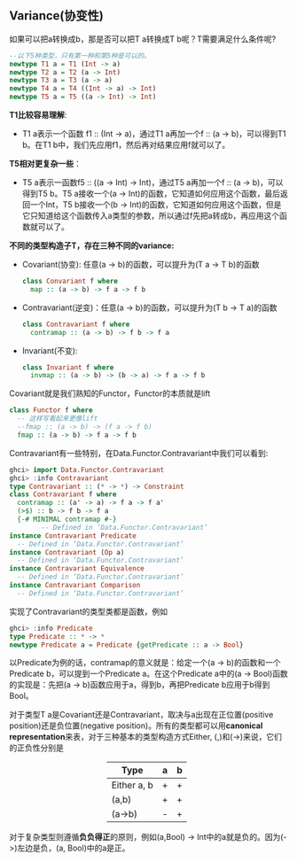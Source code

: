 ## Variance(协变性)

如果可以把a转换成b，那是否可以把T a转换成T b呢？T需要满足什么条件呢?
```haskell
--以下5种类型，只有第一种和第5种是可以的。
newtype T1 a = T1 (Int -> a)
newtype T2 a = T2 (a -> Int)
newtype T3 a = T3 (a -> a)
newtype T4 a = T4 ((Int -> a) -> Int) 
newtype T5 a = T5 ((a -> Int) -> Int)

```
**T1比较容易理解**: 
- T1 a表示一个函数 f1 :: (Int -> a)，通过T1 a再加一个f :: (a -> b)，可以得到T1 b。在T1 b中，我们先应用f1，然后再对结果应用f就可以了。

**T5相对更复杂一些**：
- T5 a表示一函数f5 :: ((a -> Int) -> Int)，通过T5 a再加一个f :: (a -> b)，可以得到T5 b。T5 a接收一个(a -> Int)的函数，它知道如何应用这个函数，最后返回一个Int，T5 b接收一个(b -> Int)的函数，它知道如何应用这个函数，但是它只知道给这个函数传入a类型的参数，所以通过f先把a转成b，再应用这个函数就可以了。

**不同的类型构造子T，存在三种不同的variance:** 
- Covariant(协变):  任意(a -> b)的函数，可以提升为(T a -> T b)的函数  
    ```haskell
    class Convariant f where
      map :: (a -> b) -> f a -> f b
    ```
- Contravariant(逆变)：任意(a -> b)的函数，可以提升为(T b -> T a)的函数  
    ```haskell
    class Contravariant f where
      contramap :: (a -> b) -> f b -> f a
    ```
- Invariant(不变):  
    ```haskell
    class Invariant f where
      invmap :: (a -> b) -> (b -> a) -> f a -> f b
    ```

Covariant就是我们熟知的Functor，Functor的本质就是lift
```haskell
class Functor f where
  -- 这样写看起来更像lift
  --fmap :: (a -> b) -> (f a -> f b)
  fmap :: (a -> b) -> f a -> f b
```
Contravariant有一些特别，在Data.Functor.Contravariant中我们可以看到:
```haskell
ghci> import Data.Functor.Contravariant
ghci> :info Contravariant
type Contravariant :: (* -> *) -> Constraint
class Contravariant f where
  contramap :: (a' -> a) -> f a -> f a'
  (>$) :: b -> f b -> f a
  {-# MINIMAL contramap #-}
        -- Defined in ‘Data.Functor.Contravariant’
instance Contravariant Predicate
  -- Defined in ‘Data.Functor.Contravariant’
instance Contravariant (Op a)
  -- Defined in ‘Data.Functor.Contravariant’
instance Contravariant Equivalence
  -- Defined in ‘Data.Functor.Contravariant’
instance Contravariant Comparison
  -- Defined in ‘Data.Functor.Contravariant’
```
实现了Contravariant的类型类都是函数，例如
```haskell
ghci> :info Predicate
type Predicate :: * -> *
newtype Predicate a = Predicate {getPredicate :: a -> Bool}
```
以Predicate为例的话，contramap的意义就是：给定一个(a -> b)的函数和一个Predicate b，可以提到一个Predicate a。在这个Predicate a中的(a -> Bool)函数的实现是：先把(a -> b)函数应用于a，得到b，再把Predicate b应用于b得到Bool。


对于类型T a是Covariant还是Contravariant，取决与a出现在正位置(positive position)还是负位置(negative position)。所有的类型都可以用**canonical representation**来表，对于三种基本的类型构造方式Either, (,)和(->)来说，它们的正负性分别是

<div style="margin-left: auto; margin-right: auto; width: 30%">

|Type|a|b|
|--|--|--|
|Either a, b|+|+|
|(a,b)|+|+|
|(a->b)|-|+|

</div>


对于复杂类型则遵循**负负得正**的原则，例如(a,Bool) -> Int中的a就是负的。因为(->)左边是负，(a, Bool)中的a是正。